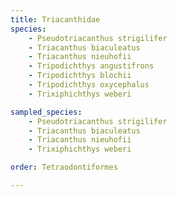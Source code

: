 ```yaml
---
title: Triacanthidae
species:
    - Pseudotriacanthus strigilifer
    - Triacanthus biaculeatus
    - Triacanthus nieuhofii
    - Tripodichthys angustifrons
    - Tripodichthys blochii
    - Tripodichthys oxycephalus
    - Trixiphichthys weberi

sampled_species:
    - Pseudotriacanthus strigilifer
    - Triacanthus biaculeatus
    - Triacanthus nieuhofii
    - Trixiphichthys weberi

order: Tetraodontiformes

---
```

